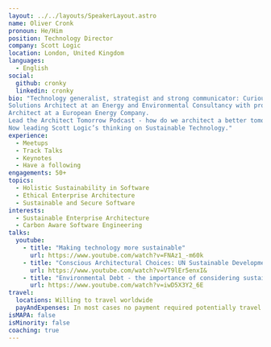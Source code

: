 ```yaml
---
layout: ../../layouts/SpeakerLayout.astro
name: Oliver Cronk
pronoun: He/Him
position: Technology Director
company: Scott Logic
location: London, United Kingdom
languages:
  - English
social:
  github: cronky
  linkedin: cronky
bio: "Technology generalist, strategist and strong communicator: Curious about science from a young age, Experience in various Programmer and Technology Architect Roles.
Solutions Architect at an Energy and Environmental Consultancy with projects for: Defra, DECC, Environment Agency and European Commission.
Architect at a European Energy Company. 
Lead the Architect Tomorrow Podcast - how do we architect a better tomorrow?
Now leading Scott Logic’s thinking on Sustainable Technology."
experience:
  - Meetups
  - Track Talks
  - Keynotes
  - Have a following
engagements: 50+
topics:
  - Holistic Sustainability in Software
  - Ethical Enterprise Architecture
  - Sustainable and Secure Software
interests:
  - Sustainable Enterprise Architecture
  - Carbon Aware Software Engineering
talks:
  youtube:
    - title: "Making technology more sustainable"
      url: https://www.youtube.com/watch?v=FNAz1_-m60k
    - title: "Conscious Architectural Choices: UN Sustainable Development Goals for IT Architects"
      url: https://www.youtube.com/watch?v=VT9lEr5enxI&
    - title: "Environmental Debt - the importance of considering sustainability in IT Architectures"
      url: https://www.youtube.com/watch?v=iwD5X3Y2_6E
travel:
  locations: Willing to travel worldwide
  payAndExpenses: In most cases no payment required potentially travel expenses depending on the location.
isMAPA: false
isMinority: false
coaching: true
---
```

